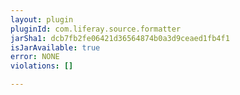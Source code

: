 ```yaml
---
layout: plugin
pluginId: com.liferay.source.formatter
jarSha1: dcb7fb2fe06421d36564874b0a3d9ceaed1fb4f1
isJarAvailable: true
error: NONE
violations: []

---
```

